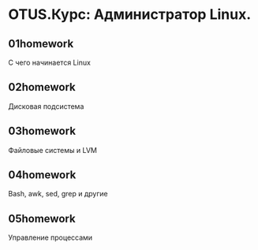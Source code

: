 # OTUS.Курс: Администратор Linux.

## 01homework
С чего начинается Linux  
## 02homework
Дисковая подсистема  
## 03homework
Файловые системы и LVM  
## 04homework
Bash, awk, sed, grep и другие  
## 05homework
Управление процессами  
